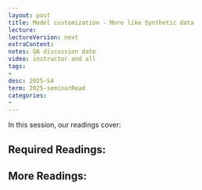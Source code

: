 ```yaml
---
layout: post
title: Model customization - More like Synthetic data  
lecture: 
lectureVersion: next
extraContent: 
notes: QA discussion date
video: instructor and all  
tags:
- 
desc: 2025-S4
term: 2025-seminarRead
categories:
- 
---
```



In this session, our readings cover: 

## Required Readings: 


  


## More Readings: 

